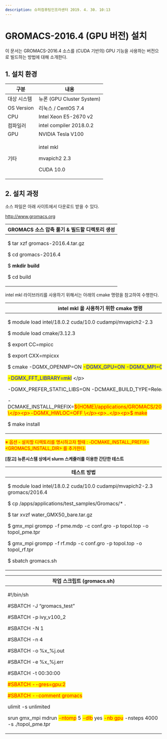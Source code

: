 ```yaml
---
description: 슈퍼컴퓨팅인프라센터 2019. 4. 30. 10:13
---
```


# GROMACS-2016.4 (GPU 버전) 설치

이 문서는 GROMACS-2016.4 소스를 (CUDA 기반의) GPU 기능을 사용하는 버전으로 빌드하는 방법에 대해 소개한다.&#x20;



## **1. 설치 환경**

|   **구분**       | **내용**                                               |
| -------------- | ---------------------------------------------------- |
|  대상 시스템        | 뉴론 (GPU Cluster System)                              |
|  OS Version    | 리눅스 / CentOS 7.4                                     |
|  CPU           | Intel Xeon E5-2670 v2                                |
|  컴파일러          | intel compiler 2018.0.2                              |
|  GPU           | NVIDIA Tesla V100                                    |
| <p> 기타<br></p> | <p>intel mkl </p><p>mvapich2 2.3</p><p>CUDA 10.0</p> |



## **2. 설치 과정**

&#x20;소스 파일은 아래 사이트에서 다운로드 받을 수 있다.

&#x20;  [http://www.gromacs.org ](http://www.gromacs.org/)

|   **GROMACS 소스 압축 풀기 & 빌드할 디렉토리 생성**                                                                                        |
| --------------------------------------------------------------------------------------------------------------------------- |
| <p>$ tar xzf gromacs-2016.4.tar.gz </p><p>$ cd gromacs-2016.4  </p><p>$ <strong>mkdir build</strong> </p><p>$ cd build </p> |



&#x20;intel mkl 라이브러리를 사용하기 위해서는 아래의 cmake 명령을 참고하여 수행한다.&#x20;

|   **intel mkl 을 사용하기 위한 cmake 명령**                                                                                                                                                                                                                                                                                                                                                                                                                                                                                                                           |
| ------------------------------------------------------------------------------------------------------------------------------------------------------------------------------------------------------------------------------------------------------------------------------------------------------------------------------------------------------------------------------------------------------------------------------------------------------------------------------------------------------------------------------------------------------------ |
| <p>$ module load intel/18.0.2 cuda/10.0 cudampi/mvapich2-2.3 </p><p>$ module load cmake/3.12.3</p><p></p><p>$ export CC=mpicc </p><p>$ export CXX=mpicxx </p><p>$ cmake -DGMX_OPENMP=ON <mark style="color:blue;">-DGMX_GPU=ON -DGMX_MPI=ON</mark> \</p><p><mark style="color:blue;">-DGMX_FFT_LIBRARY=mkl</mark> \</p><p>-DGMX_PREFER_STATIC_LIBS=ON -DCMAKE_BUILD_TYPE=Release \</p><p>-DCMAKE_INSTALL_PREFIX=<mark style="color:red;">${HOME}/applications/GROMACS/2016.4</mark> \</p><p>-DGMX_HWLOC=OFF \</p><p>..</p><p>$ make</p><p>$ make install</p> |

&#x20;<mark style="color:red;">※ 옵션  - 설치할 디렉토리를 명시하고자 할때 : -DCMAKE\_INSTALL\_PREFIX=\<GROMACS\_INSTALL\_DIR> 를 추가한다.</mark>&#x20;

&#x20;&#x20;

**\[참고] 뉴론시스템 상에서 slurm 스케쥴러를 이용한 간단한 테스트**

|   **테스트 방법**                                                                                                                                                                                                                                                                                                                                                     |
| ---------------------------------------------------------------------------------------------------------------------------------------------------------------------------------------------------------------------------------------------------------------------------------------------------------------------------------------------------------------- |
| <p>$ module load intel/18.0.2 cuda/10.0 cudampi/mvapich2-2.3  gromacs/2016.4</p><p>$ cp /apps/applications/test_samples/Gromacs/* .</p><p>$ tar xvzf water_GMX50_bare.tar.gz</p><p>$ gmx_mpi grompp -f pme.mdp -c conf.gro -p topol.top -o topol_pme.tpr</p><p>$ gmx_mpi grompp -f rf.mdp -c conf.gro -p topol.top -o topol_rf.tpr</p><p>$ sbatch gromacs.sh</p> |



|   **작업 스크립트 (gromacs.sh)**                                                                                                                                                                                                                                                                                                                                                                                                                                                                                                                               |
| -------------------------------------------------------------------------------------------------------------------------------------------------------------------------------------------------------------------------------------------------------------------------------------------------------------------------------------------------------------------------------------------------------------------------------------------------------------------------------------------------------------------------------------------------------- |
| <p>#!/bin/sh</p><p>#SBATCH -J “gromacs_test”</p><p>#SBATCH -p ivy_v100_2</p><p>#SBATCH -N 1</p><p>#SBATCH -n 4</p><p>#SBATCH -o %x_%j.out</p><p>#SBATCH -e %x_%j.err</p><p>#SBATCH -t 00:30:00</p><p><mark style="color:red;">#SBATCH --gres=gpu:2</mark></p><p><mark style="color:red;">#SBATCH --comment gromacs</mark></p><p></p><p>ulimit -s unlimited</p><p></p><p>srun gmx_mpi mdrun <mark style="color:red;">-ntomp</mark> 5 <mark style="color:red;">-dlb</mark> yes <mark style="color:red;">-nb gpu</mark> -nsteps 4000 -s ./topol_pme.tpr</p> |

